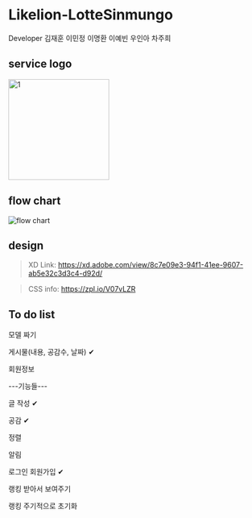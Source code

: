 # Likelion-LotteSinmungo
Developer 김재훈 이민정 이명환 이예빈 우인아 차주희

## service logo
<img width="200" alt="1" src="https://user-images.githubusercontent.com/56781342/95324147-3e892480-08da-11eb-8a9e-d9d5cdf03615.png">

## flow chart
![flow chart](https://user-images.githubusercontent.com/56781342/95323998-0255c400-08da-11eb-96ec-c3528bad8f26.PNG)

## design
>XD Link:
https://xd.adobe.com/view/8c7e09e3-94f1-41ee-9607-ab5e32c3d3c4-d92d/

>CSS info:
https://zpl.io/V07vLZR

## To do list
모델 짜기

게시물(내용, 공감수, 날짜) ✔

회원정보

---기능들---

글 작성 ✔

공감 ✔

정렬

알림

로그인 회원가입 ✔

랭킹 받아서 보여주기 

랭킹 주기적으로 초기화

